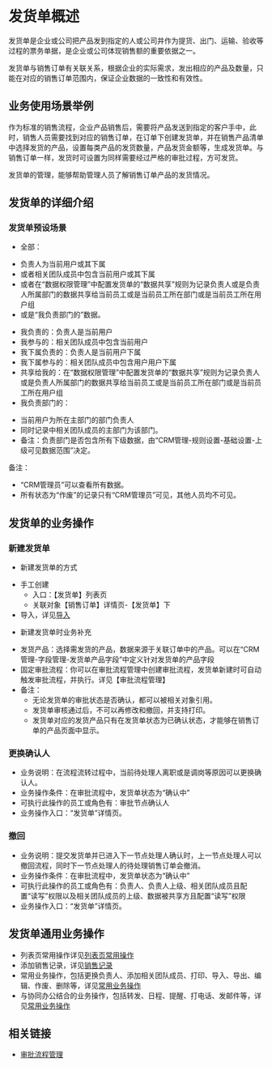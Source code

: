
# 发货单概述
发货单是企业或公司把产品发到指定的人或公司并作为提货、出门、运输、验收等过程的票务单据，是企业或公司体现销售额的重要依据之一。

发货单与销售订单有关联关系，根据企业的实际需求，发出相应的产品及数量，只能在对应的销售订单范围内，保证企业数据的一致性和有效性。

## 业务使用场景举例
作为标准的销售流程，企业产品销售后，需要将产品发送到指定的客户手中，此时，销售人员需要找到对应的销售订单，在订单下创建发货单，并在销售产品清单中选择发货的产品，设置每类产品的发货数量，产品发货金额等，生成发货单。与销售订单一样，发货时可设置为同样需要经过严格的审批过程，方可发货。

发货单的管理，能够帮助管理人员了解销售订单产品的发货情况。

## 发货单的详细介绍
### 发货单预设场景
* 全部：
 - 负责人为当前用户或其下属
 - 或者相关团队成员中包含当前用户或其下属
 - 或者在“数据权限管理”中配置发货单的“数据共享”规则为记录负责人或是负责人所属部门的数据共享给当前员工或是当前员工所在部门或是当前员工所在用户组
 - 或是“我负责部门的”数据。
* 我负责的：负责人是当前用户
* 我参与的：相关团队成员中包含当前用户
* 我下属负责的：负责人是当前用户下属
* 我下属参与的：相关团队成员中包含用户用户下属
* 共享给我的：在“数据权限管理”中配置发货单的“数据共享”规则为记录负责人或是负责人所属部门的数据共享给当前员工或是当前员工所在部门或是当前员工所在用户组
* 我负责部门的：
 - 当前用户为所在主部门的部门负责人
 - 同时记录中相关团队成员的主部门为该部门。
 - 备注：负责部门是否包含所有下级数据，由“CRM管理-规则设置-基础设置-上级可见数据范围”决定。

备注：
- “CRM管理员”可以查看所有数据。
- 所有状态为“作废”的记录只有“CRM管理员”可见，其他人员均不可见。

## 发货单的业务操作
### 新建发货单
* 新建发货单的方式
 - 手工创建
   + 入口：【发货单】列表页
   + 关联对象【销售订单】详情页-【发货单】下
 - 导入，详见[导入](https://www.fxiaoke.com/mob/guide/crmdoc/src/2-8%E5%B0%8F%E5%B7%A5%E5%85%B7.html#%E5%AF%BC%E5%85%A5%E5%B7%A5%E5%85%B7)

* 新建发货单时业务补充
 - 发货产品：选择需发货的产品，数据来源于关联订单中的产品。可以在“CRM管理-字段管理-发货单产品字段”中定义针对发货单的产品字段
 - 固定审批流程：你可以在审批流程管理中创建审批流程，发货单新建时可自动触发审批流程，并执行。详见【审批流程管理】
 - 备注：
   + 无论发货单的审批状态是否确认，都可以被相关对象引用。
   + 发货单审核通过后，不可以再修改和撤回，并支持打印。
   + 发货单对应的发货产品只有在发货单状态为已确认状态，才能够在销售订单的产品页面中显示。

### 更换确认人
* 业务说明：在流程流转过程中，当前待处理人离职或是调岗等原因可以更换确认人。
* 业务操作条件：在审批流程中，发货单状态为“确认中”
* 可执行此操作的员工或角色有：审批节点确认人
* 业务操作入口：“发货单”详情页。

### 撤回
* 业务说明：提交发货单并已进入下一节点处理人确认时，上一节点处理人可以撤回流程，同时下一节点处理人的待处理销售订单会撤消。
* 业务操作条件：在审批流程中，发货单状态为“确认中”
* 可执行此操作的员工或角色有：负责人、负责人上级、相关团队成员且配置“读写”权限以及相关团队成员的上级、数据被共享方且配置“读写”权限
* 业务操作入口：“发货单”详情页。

## 发货单通用业务操作
* 列表页常用操作详见[列表页常用操作](https://www.fxiaoke.com/mob/guide/crmdoc/src/2-5%E5%88%97%E8%A1%A8%E8%A7%86%E5%9B%BE.html)
* 添加销售记录，详见[销售记录](https://www.fxiaoke.com/mob/guide/crmdoc/src/2-2%E9%94%80%E5%94%AE%E8%AE%B0%E5%BD%95%E6%9C%8D%E5%8A%A1%E8%AE%B0%E5%BD%95.html)
* 常用业务操作，包括更换负责人、添加相关团队成员、打印、导入、导出、编辑、作废、删除等，详见[常用业务操作](https://www.fxiaoke.com/mob/guide/crmdoc/src/2-7%E5%B8%B8%E7%94%A8%E4%B8%9A%E5%8A%A1%E6%93%8D%E4%BD%9C.html)
* 与协同办公结合的业务操作，包括转发、日程、提醒、打电话、发邮件等，详见[常用业务操作](https://www.fxiaoke.com/mob/guide/crmdoc/src/2-7%E5%B8%B8%E7%94%A8%E4%B8%9A%E5%8A%A1%E6%93%8D%E4%BD%9C.html)

## 相关链接
* [审批流程管理](https://www.fxiaoke.com/mob/guide/crmdoc/src/7-4-3%E5%AE%A1%E6%89%B9%E6%B5%81%E7%A8%8B%E7%AE%A1%E7%90%86.html)